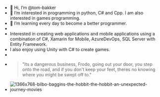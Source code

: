 - 👋 Hi, I’m @tom-bakker
- 👀 I’m interested in programming in python, C# and Cpp. I am also interested in games programming. 
- 🌱 I’m learning every day to become a better programmer.
- 
- Interested in creating web applications and mobile applications using a combination of C#, Xamarin for Mobile, AzureDevOps, SQL Server with Entity Framework.
- I also enjoy using Unity with C# to create games.
- 
- >"Its a dangerous business, Frodo, going out your door, you step onto the road, and if you don't keep your feet, theres no knowing where you might be swept off to."
- ![1366x768-bilbo-baggins-the-hobbit-the-hobbit-an-unexpected-journey-movies](https://user-images.githubusercontent.com/44425373/168476664-cacfad43-dae2-4eb9-ad0c-74e11dc30fa4.jpg)
<!---
tom-bakker/tom-bakker is a ✨ special ✨ repository because its `README.md` (this file) appears on your GitHub profile.
You can click the Preview link to take a look at your changes.
--->

